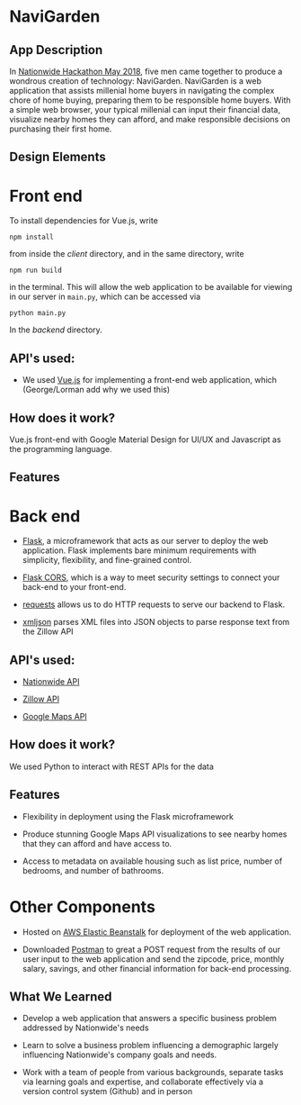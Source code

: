 # NaviGarden

## App Description

In [Nationwide Hackathon May 2018](http://nationwidehackathon.com/), five men came together to produce a wondrous creation of technology: NaviGarden. NaviGarden is a web application that assists millenial home buyers in navigating the complex chore of home buying, preparing them to be responsible home buyers. With a simple web browser, your typical millenial can input their financial data, visualize nearby homes they can afford, and make responsible decisions on purchasing their first home. 

## Design Elements 

# Front end

To install dependencies for Vue.js, write

`npm install`

from inside the *client* directory, and in the same directory, write

`npm run build`

in the terminal. This will allow the web application to be available for viewing in our server in `main.py`, which can be accessed via

`python main.py`

In the *backend* directory. 

## API's used:

+ We used [Vue.js](https://vuejs.org/) for implementing a front-end web application, which (George/Lorman add why we used this)

## How does it work?

Vue.js front-end with Google Material Design for UI/UX and Javascript as the programming language.

## Features

# Back end

+ [Flask](http://flask.pocoo.org/), a microframework that acts as our server to deploy the web application. Flask implements bare minimum requirements with simplicity, flexibility, and fine-grained control. 

+ [Flask CORS](http://flask-cors.readthedocs.io/en/latest/), which is a way to meet security settings to connect your back-end to your front-end.

+ [requests](http://docs.python-requests.org/en/master/) allows us to do HTTP requests to serve our backend to Flask.

+ [xmljson](https://pypi.org/project/xmljson/) parses XML files into JSON objects to parse response text from the Zillow API

## API's used:

+ [Nationwide API](https://app.swaggerhub.com/apis/NationwideInsurance/Hackathon-May-2018/1.0.0)

+ [Zillow API](https://www.zillow.com/howto/api/APIOverview.htm)

+ [Google Maps API](https://developers.google.com/maps/documentation/javascript/tutorial)

## How does it work?

We used Python to interact with REST APIs for the data

## Features

+ Flexibility in deployment using the Flask microframework

+ Produce stunning Google Maps API visualizations to see nearby homes that they can afford and have access to.

+ Access to metadata on available housing such as list price, number of bedrooms, and number of bathrooms.

# Other Components

+ Hosted on [AWS Elastic Beanstalk](https://aws.amazon.com/elasticbeanstalk/) for deployment of the web application.

+ Downloaded [Postman](https://www.getpostman.com/) to great a POST request from the results of our user input to the web application and send the zipcode, price, monthly salary, savings, and other financial information for back-end processing.


## What We Learned

+ Develop a web application that answers a specific business problem addressed by Nationwide's needs

+ Learn to solve a business problem influencing a demographic largely influencing Nationwide's company goals and needs.

+ Work with a team of people from various backgrounds, separate tasks via learning goals and expertise, and collaborate effectively via a version control system (Github) and in person




